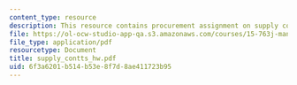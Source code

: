```yaml
---
content_type: resource
description: This resource contains procurement assignment on supply contract.
file: https://ol-ocw-studio-app-qa.s3.amazonaws.com/courses/15-763j-manufacturing-system-and-supply-chain-design-spring-2005/6f3a6201b514b53e8f7d8ae411723b95_supply_contts_hw.pdf
file_type: application/pdf
resourcetype: Document
title: supply_contts_hw.pdf
uid: 6f3a6201-b514-b53e-8f7d-8ae411723b95
---
```

